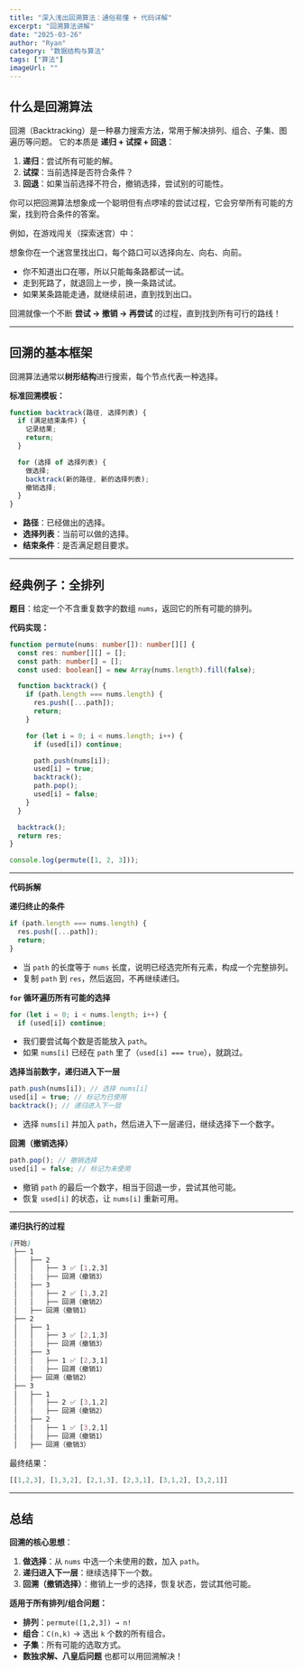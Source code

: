 ```yaml
---
title: "深入浅出回溯算法：通俗易懂 + 代码详解"
excerpt: "回溯算法讲解"
date: "2025-03-26"
author: "Ryan"
category: "数据结构与算法"
tags: ["算法"]
imageUrl: ""
---
```


## 什么是回溯算法

回溯（Backtracking）是一种暴力搜索方法，常用于解决排列、组合、子集、图遍历等问题。
它的本质是 **递归 + 试探 + 回退**：

1. **递归**：尝试所有可能的解。
2. **试探**：当前选择是否符合条件？
3. **回退**：如果当前选择不符合，撤销选择，尝试别的可能性。

你可以把回溯算法想象成一个聪明但有点啰嗦的尝试过程，它会穷举所有可能的方案，找到符合条件的答案。

例如，在游戏闯关（探索迷宫）中：

想象你在一个迷宫里找出口，每个路口可以选择向左、向右、向前。

- 你不知道出口在哪，所以只能每条路都试一试。
- 走到死路了，就退回上一步，换一条路试试。
- 如果某条路能走通，就继续前进，直到找到出口。

回溯就像一个不断 **尝试 → 撤销 → 再尝试** 的过程，直到找到所有可行的路线！

---

## 回溯的基本框架

回溯算法通常以**树形结构**进行搜索，每个节点代表一种选择。

**标准回溯模板：**

```ts
function backtrack(路径, 选择列表) {
  if (满足结束条件) {
    记录结果;
    return;
  }

  for (选择 of 选择列表) {
    做选择;
    backtrack(新的路径, 新的选择列表);
    撤销选择;
  }
}
```

- **路径**：已经做出的选择。
- **选择列表**：当前可以做的选择。
- **结束条件**：是否满足题目要求。

---

## 经典例子：全排列

**题目**：给定一个不含重复数字的数组 `nums`，返回它的所有可能的排列。

**代码实现：**

```ts
function permute(nums: number[]): number[][] {
  const res: number[][] = [];
  const path: number[] = [];
  const used: boolean[] = new Array(nums.length).fill(false);

  function backtrack() {
    if (path.length === nums.length) {
      res.push([...path]);
      return;
    }

    for (let i = 0; i < nums.length; i++) {
      if (used[i]) continue;

      path.push(nums[i]);
      used[i] = true;
      backtrack();
      path.pop();
      used[i] = false;
    }
  }

  backtrack();
  return res;
}

console.log(permute([1, 2, 3]));
```

---

**代码拆解**

**递归终止的条件**

```ts
if (path.length === nums.length) {
  res.push([...path]);
  return;
}
```

- 当 `path` 的长度等于 `nums` 长度，说明已经选完所有元素，构成一个完整排列。
- 复制 `path` 到 `res`，然后返回，不再继续递归。

**`for` 循环遍历所有可能的选择**

```ts
for (let i = 0; i < nums.length; i++) {
  if (used[i]) continue;
```

- 我们要尝试每个数是否能放入 `path`。
- 如果 `nums[i]` 已经在 `path` 里了（`used[i] === true`），就跳过。

**选择当前数字，递归进入下一层**

```ts
path.push(nums[i]); // 选择 nums[i]
used[i] = true; // 标记为已使用
backtrack(); // 递归进入下一层
```

- 选择 `nums[i]` 并加入 `path`，然后进入下一层递归，继续选择下一个数字。

**回溯（撤销选择）**

```ts
path.pop(); // 撤销选择
used[i] = false; // 标记为未使用
```

- 撤销 `path` 的最后一个数字，相当于回退一步，尝试其他可能。
- 恢复 `used[i]` 的状态，让 `nums[i]` 重新可用。

---

**递归执行的过程**

```scss
(开始)
 ├── 1
 │   ├── 2
 │   │   ├── 3 ✅ [1,2,3]
 │   │   ├── 回溯（撤销3）
 │   ├── 3
 │   │   ├── 2 ✅ [1,3,2]
 │   │   ├── 回溯（撤销2）
 │   ├── 回溯（撤销1）
 ├── 2
 │   ├── 1
 │   │   ├── 3 ✅ [2,1,3]
 │   │   ├── 回溯（撤销3）
 │   ├── 3
 │   │   ├── 1 ✅ [2,3,1]
 │   │   ├── 回溯（撤销1）
 │   ├── 回溯（撤销2）
 ├── 3
 │   ├── 1
 │   │   ├── 2 ✅ [3,1,2]
 │   │   ├── 回溯（撤销2）
 │   ├── 2
 │   │   ├── 1 ✅ [3,2,1]
 │   │   ├── 回溯（撤销1）
 │   ├── 回溯（撤销3）
```

最终结果：

```ts
[[1,2,3], [1,3,2], [2,1,3], [2,3,1], [3,1,2], [3,2,1]]
```

---

## 总结

**回溯的核心思想**：

1. **做选择**：从 `nums` 中选一个未使用的数，加入 `path`。
2. **递归进入下一层**：继续选择下一个数。
3. **回溯（撤销选择）**：撤销上一步的选择，恢复状态，尝试其他可能。

**适用于所有排列/组合问题：**

- **排列**：`permute([1,2,3]) → n!`
- **组合**：`C(n,k)` → 选出 `k` 个数的所有组合。
- **子集**：所有可能的选取方式。
- **数独求解、八皇后问题** 也都可以用回溯解决！
